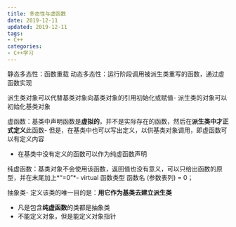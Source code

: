 ```yaml
---
title: 多态性与虚函数
date: 2019-12-11
updated: 2019-12-11
tags:
- C++
categories:
- C++学习
---
```


静态多态性：函数重载
动态多态性：运行阶段调用被派生类重写的函数，通过虚函数实现


派生类对象可以代替基类对象向基类对象的引用初始化或赋值- 派生类的对象可以初始化基类对象



虚函数：基类中声明函数是**虚拟的**，并不是实际存在的函数，然后在**派生类中才正式定义**此函数- 但是，在基类中也可以写出定义，以供基类对象调用，即虚函数可以有定义内容
- 在基类中没有定义的函数可以作为纯虚函数声明



纯虚函数：基类对象不会使用该函数，返回值也没有意义，可以只给出函数的原型，并在末尾加上*“=0”*- virtual 函数类型 函数名 (参数表列) = 0；



抽象类- 定义该类的唯一目的是：**用它作为基类去建立派生类**
- 凡是包含**纯虚函数**的类都是抽象类
- 不能定义对象，但是能定义对象指针


